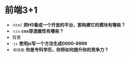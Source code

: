 # 前端3+1
 - ·`html` **把H5看成一个开放的平台，那构建它的模块有哪些？**
 - ·`css` **css穿透属性有哪些？**
  - 背景
 - ·`js` **使用js写一个方法生成0000-9999**
 - ·`软技能` **你是专科学历，你将如何提升你的竞争力？**